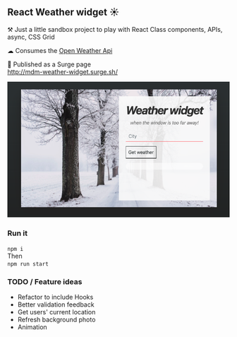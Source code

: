 ## React Weather widget ☀

⚒ Just a little sandbox project to play with React Class components, APIs, async, CSS Grid

☁ Consumes the [Open Weather Api](https://openweathermap.org/api "Weather API")

🚀 Published as a Surge page   
http://mdm-weather-widget.surge.sh/

<a href="http://mdm-weather-widget.surge.sh">![Screenshot](https://github.com/MartinDM/React-weather-widget/blob/master/public/screengrab.png?raw=true) </a>

### Run it
`npm i`  
Then  
`npm run start`

### TODO / Feature ideas
* Refactor to include Hooks
* Better validation feedback
* Get users' current location
* Refresh background photo
* Animation